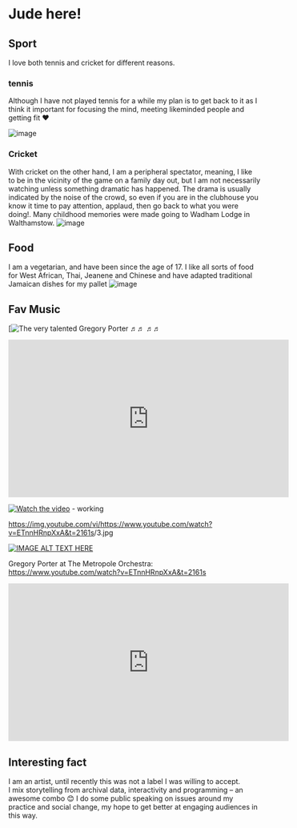 # Jude here!

## Sport

I love both tennis and cricket for different reasons.

### tennis

Although I have not played tennis for a while my plan is to get back to it as I think it important for focusing the mind, meeting likeminded people and getting fit ❤️

![image](https://www.sabcnews.com/sabcnews/wp-content/uploads/2018/08/SABC-News-serena-williamsReuters.jpg)

### Cricket

With cricket on the other hand, I am a peripheral spectator, meaning, I like to be in the vicinity of the game on a family day out, but I am not necessarily watching unless something dramatic has happened. The drama is usually indicated by the noise of the crowd, so even if you are in the clubhouse you know it time to pay attention, applaud, then go back to what you were doing!. Many childhood memories were made going to Wadham Lodge in Walthamstow.
![image](https://p.imgci.com/db/PICTURES/CMS/281000/281002.14.jpg)

## Food

I am a vegetarian, and have been since the age of 17. I like all sorts of food for West African, Thai, Jeanene and Chinese and have adapted traditional Jamaican dishes for my pallet
![image](https://sp-ao.shortpixel.ai/client/to_auto,q_glossy,ret_img,w_1000,h_1425/https://healthiersteps.com/wp-content/uploads/2019/01/jamaican-vegan-recipes.jpg)

## Fav Music

<!-- A link to a video of your favourite music
https://www.youtube.com/watch?v=<VIDEO ID>
https://youtu.be/<VIDEO URL> -->

[![The very talented Gregory Porter ♬♬ ♬♬](https://www.youtube.com/watch?v=ETnnHRnpXxA&t=2161s)

<iframe width="560" height="315" src="https://www.youtube.com/embed/ETnnHRnpXxA" title="YouTube video player" frameborder="0" allow="accelerometer; autoplay; clipboard-write; encrypted-media; gyroscope; picture-in-picture" allowfullscreen></iframe>
  
<!-- [![asciicast](https://asciinema.org/a/113463.png)](https://asciinema.org/a/113463)   -->
  
<!-- https://img.youtube.com/vi/<insert-youtube-video-id-here>/mqdefault.jpg -->
  
[![Watch the video](https://img.youtube.com/vi/T-D1KVIuvjA/maxresdefault.jpg)](https://youtu.be/T-D1KVIuvjA)  - working 
  
https://img.youtube.com/vi/<https://www.youtube.com/watch?v=ETnnHRnpXxA&t=2161s>/3.jpg
  
[![IMAGE ALT TEXT HERE](https://img.youtube.com/vi/https://www.youtube.com/watch?v=ETnnHRnpXxA&t=2161s/0.jpg)](https://www.youtube.com/watch?v=https://www.youtube.com/watch?v=ETnnHRnpXxA&t=2161s)  

Gregory Porter at The Metropole Orchestra: https://www.youtube.com/watch?v=ETnnHRnpXxA&t=2161s

<p><iframe width="560" height="315" src="https://www.youtube.com/embed/ETnnHRnpXxA" title="YouTube video player" frameborder="0" allow="accelerometer; autoplay; clipboard-write; encrypted-media; gyroscope; picture-in-picture" allowfullscreen></iframe></p>

## Interesting fact

I am an artist, until recently this was not a label I was willing to accept.  
I mix storytelling from archival data, interactivity and programming – an awesome combo 😊
I do some public speaking on issues around my practice and social change, my hope to get better at engaging audiences in this way.
